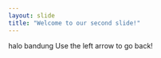 ```yaml
---
layout: slide
title: "Welcome to our second slide!"
---
```

halo bandung
Use the left arrow to go back!
